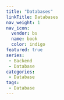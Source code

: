 ```yaml
---
title: "Databases"
linkTitle: Databases
nav_weight: 1
nav_icon:
  vendor: bs
  name: book
  color: indigo
featured: true
series:  
 - Backend
 - Database
categories:
 - Database
tags:
 - Database
---
```

